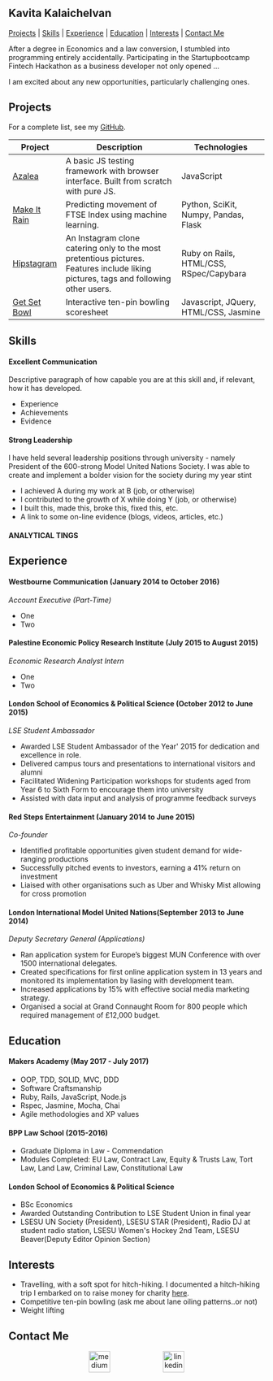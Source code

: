 ## Kavita Kalaichelvan

[Projects](#projects) | [Skills](#skills) | [Experience](#experience) | [Education](#education) | [Interests](#interests) | [Contact Me](#contact-me)

After a degree in Economics and a law conversion, I stumbled into programming entirely accidentally. Participating in the Startupbootcamp Fintech Hackathon as a business developer not only opened ... 

I am excited about any new opportunities, particularly challenging ones. 

## Projects 

For a complete list, see my [GitHub](https://github.com/kkavita92).

| Project   | Description | Technologies |
|---        |---         |---           |
| [Azalea](https://github.com/kkavita92/azalea) | A basic JS testing framework with browser interface. Built from scratch with pure JS. | JavaScript |
| [Make It Rain](https://github.com/tobywinter/makeitrain) | Predicting movement of FTSE Index using machine learning. | Python, SciKit, Numpy, Pandas, Flask |
| [Hipstagram](https://github.com/kkavita92/instagram-challenge) | An Instagram clone catering only to the most pretentious pictures. Features include liking pictures, tags and following other users. |  Ruby on Rails, HTML/CSS, RSpec/Capybara |
| [Get Set Bowl](https://github.com/kkavita92/bowling-challenge) | Interactive ten-pin bowling scoresheet | Javascript, JQuery, HTML/CSS, Jasmine |


## Skills

#### Excellent Communication 

Descriptive paragraph of how capable you are at this skill and, if relevant, how it has developed.

- Experience
- Achievements
- Evidence

#### Strong Leadership 

I have held several leadership positions through university - namely President of the 600-strong Model United Nations Society. I was able to create and implement a bolder vision for the society during my year stint

- I achieved A during my work at B (job, or otherwise)
- I contributed to the growth of X while doing Y (job, or otherwise)
- I built this, made this, broke this, fixed this, etc.
- A link to some on-line evidence (blogs, videos, articles, etc.)


#### ANALYTICAL TINGS 

## Experience

#### Westbourne Communication (January 2014 to October 2016)    
*Account Executive (Part-Time)*  
* One
* Two

#### Palestine Economic Policy Research Institute (July 2015 to August 2015)   
*Economic Research Analyst Intern*  
* One  
* Two 

#### London School of Economics & Political Science (October 2012 to June 2015)   
*LSE Student Ambassador*
* Awarded LSE Student Ambassador of the Year' 2015 for dedication and excellence in role. 
* Delivered campus tours and presentations to international visitors and alumni
* Facilitated Widening Participation workshops for students aged from Year 6 to Sixth Form to encourage them into university
* Assisted with data input and analysis of programme feedback surveys

#### Red Steps Entertainment (January 2014 to June 2015)   
*Co-founder*  
* Identified profitable opportunities given student demand for wide-ranging productions
* Successfully pitched events to investors, earning a 41% return on investment 
* Liaised with other organisations such as Uber and Whisky Mist allowing for cross promotion 

#### London International Model United Nations(September 2013 to June 2014)   
*Deputy Secretary General (Applications)*
* Ran application system for Europe’s biggest MUN Conference with over 1500 international delegates.
* Created specifications for first online application system in 13 years and monitored its implementation by liasing with development team.
* Increased applications by 15% with effective social media marketing strategy.
* Organised a social at Grand Connaught Room for 800 people which required management of £12,000 budget.


## Education

#### Makers Academy (May 2017 - July 2017)

- OOP, TDD, SOLID, MVC, DDD
- Software Craftsmanship
- Ruby, Rails, JavaScript, Node.js
- Rspec, Jasmine, Mocha, Chai 
- Agile methodologies and XP values

#### BPP Law School (2015-2016)

- Graduate Diploma in Law - Commendation 
- Modules Completed: EU Law, Contract Law, Equity & Trusts Law, Tort Law, Land Law, Criminal Law, Constitutional Law

#### London School of Economics & Political Science 

- BSc Economics 
- Awarded Outstanding Contribution to LSE Student Union in final year
- LSESU UN Society (President), LSESU STAR (President), Radio DJ at student radio station, LSESU Women's Hockey 2nd Team, LSESU Beaver(Deputy Editor Opinion Section)


## Interests
* Travelling, with a soft spot for hitch-hiking. I documented a hitch-hiking trip I embarked on to raise money for charity [here](https://www.facebook.com/HitchBuskAroundEurope/). 
* Competitive ten-pin bowling (ask me about lane oiling patterns..or not)
* Weight lifting 


## Contact Me
<p align="center">

<a href="https://medium.com/@kkavita92">
<img src="https://static1.squarespace.com/static/53457bcae4b0bc890d496d14/t/568ebeee4bf118e7ef8dbef3/1452195567236/medium_logo_detail_icon.png?format=300w" alt="medium" hspace="50" height="42" width="42"></a>

<a href="https://www.linkedin.com/in/kavita-kalaichelvan-06744a62/">
<img src="https://www.iconfinder.com/data/icons/free-social-icons/67/linkedin_circle_color-512.png" alt="linkedin" hspace="50" height="42" width="42"></a>

</p>

